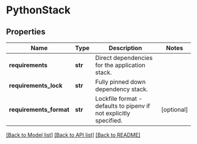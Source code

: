 # PythonStack

## Properties
Name | Type | Description | Notes
------------ | ------------- | ------------- | -------------
**requirements** | **str** | Direct dependencies for the application stack. | 
**requirements_lock** | **str** | Fully pinned down dependency stack. | 
**requirements_format** | **str** | Lockfile format - defaults to pipenv if not explicitly specified. | [optional] 

[[Back to Model list]](../README.md#documentation-for-models) [[Back to API list]](../README.md#documentation-for-api-endpoints) [[Back to README]](../README.md)



